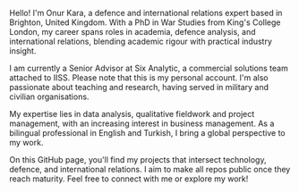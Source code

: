 Hello! I'm Onur Kara, a defence and international relations expert based in Brighton, United Kingdom. With a PhD in War Studies from King's College London, my career spans roles in academia, defence analysis, and international relations, blending academic rigour with practical industry insight.

I am currently a Senior Advisor at Six Analytic, a commercial solutions team attached to IISS. Please note that this is my personal account.
I'm also passionate about teaching and research, having served in military and civilian organisations.

My expertise lies in data analysis, qualitative fieldwork and project management, with an increasing interest in business management. As a bilingual professional in English and Turkish, I bring a global perspective to my work.

On this GitHub page, you'll find my projects that intersect technology, defence, and international relations. I aim to make all repos public once they reach maturity. Feel free to connect with me or explore my work!

<!---
onur-kara/onur-kara is a ✨ special ✨ repository because its `README.md` (this file) appears on your GitHub profile.
You can click the Preview link to take a look at your changes.
--->
